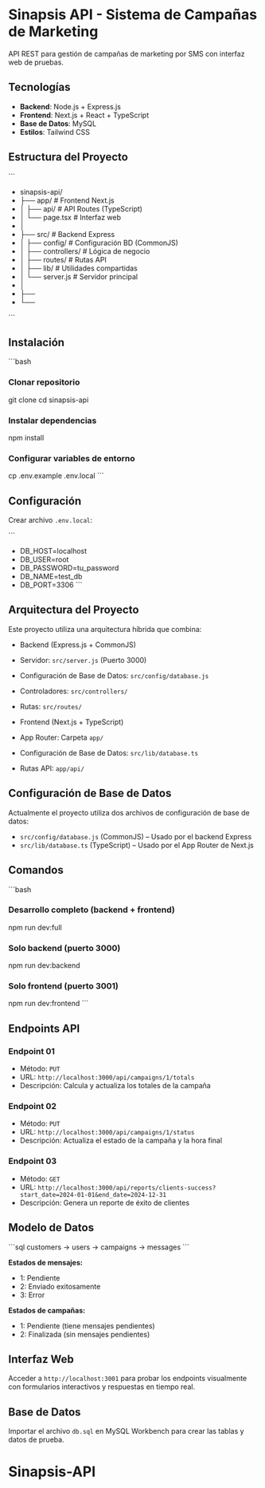 # Sinapsis API - Sistema de Campañas de Marketing

API REST para gestión de campañas de marketing por SMS con interfaz web de pruebas.

## Tecnologías

- **Backend**: Node.js + Express.js
- **Frontend**: Next.js + React + TypeScript
- **Base de Datos**: MySQL
- **Estilos**: Tailwind CSS



## Estructura del Proyecto

\`\`\`
- sinapsis-api/
- ├── app/                 # Frontend Next.js
- │   ├── api/             # API Routes (TypeScript)
- │   └── page.tsx         # Interfaz web
- │
- ├── src/                 # Backend Express
- │   ├── config/          # Configuración BD (CommonJS)
- │   ├── controllers/     # Lógica de negocio
- │   ├── routes/          # Rutas API
- │   ├── lib/             # Utilidades compartidas
- │   └── server.js        # Servidor principal
- │
- ├──
- └──


\`\`\`



## Instalación

\`\`\`bash
### Clonar repositorio
git clone <repo-url>
cd sinapsis-api

### Instalar dependencias
npm install

### Configurar variables de entorno
cp .env.example .env.local
\`\`\`

## Configuración

Crear archivo `.env.local`:

\`\`\`
- DB_HOST=localhost
- DB_USER=root
- DB_PASSWORD=tu_password
- DB_NAME=test_db
- DB_PORT=3306
\`\`\`



## Arquitectura del Proyecto

Este proyecto utiliza una arquitectura híbrida que combina:

- Backend (Express.js + CommonJS)
- Servidor: `src/server.js` (Puerto 3000)
- Configuración de Base de Datos: `src/config/database.js`
- Controladores: `src/controllers/`
- Rutas: `src/routes/`

- Frontend (Next.js + TypeScript)
- App Router: Carpeta `app/`
- Configuración de Base de Datos: `src/lib/database.ts`
- Rutas API: `app/api/`


## Configuración de Base de Datos

Actualmente el proyecto utiliza dos archivos de configuración de base de datos:

- `src/config/database.js` (CommonJS) – Usado por el backend Express
- `src/lib/database.ts` (TypeScript) – Usado por el App Router de Next.js



## Comandos

\`\`\`bash
### Desarrollo completo (backend + frontend)
npm run dev:full

### Solo backend (puerto 3000)
npm run dev:backend

### Solo frontend (puerto 3001)
npm run dev:frontend
\`\`\`



## Endpoints API

### Endpoint 01
- Método: `PUT`  
- URL: `http://localhost:3000/api/campaigns/1/totals`  
- Descripción: Calcula y actualiza los totales de la campaña

### Endpoint 02
- Método: `PUT`
- URL: `http://localhost:3000/api/campaigns/1/status`  
- Descripción: Actualiza el estado de la campaña y la hora final

### Endpoint 03
- Método: `GET`  
- URL: `http://localhost:3000/api/reports/clients-success?start_date=2024-01-01&end_date=2024-12-31`  
- Descripción: Genera un reporte de éxito de clientes



## Modelo de Datos

\`\`\`sql
customers -> users -> campaigns -> messages
\`\`\`

**Estados de mensajes:**
- 1: Pendiente
- 2: Enviado exitosamente  
- 3: Error

**Estados de campañas:**
- 1: Pendiente (tiene mensajes pendientes)
- 2: Finalizada (sin mensajes pendientes)

## Interfaz Web

Acceder a `http://localhost:3001` para probar los endpoints visualmente con formularios interactivos y respuestas en tiempo real.

## Base de Datos

Importar el archivo `db.sql` en MySQL Workbench para crear las tablas y datos de prueba.

# Sinapsis-API

